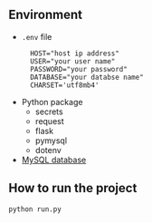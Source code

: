 ## Environment

- `.env` file
  ```env
    HOST="host ip address"
    USER="your user name"
    PASSWORD="your password"
    DATABASE="your databse name"
    CHARSET='utf8mb4'
  ```
- Python package
  - secrets
  - request
  - flask
  - pymysql
  - dotenv
- [MySQL database](./database/shoppingweb.sql)

## How to run the project

```bash
python run.py
```

